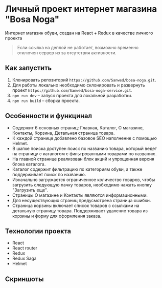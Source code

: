 # Личный проект интернет магазина "Bosa Noga"
Интернет магазин обуви, создан на React + Redux в качестве личного проекта

> Если ссылка на деплой не работает, возможно временно отключен сервер из за отсутствия активности.

## Как запустить
1. Клонировать репозиторий ``https://github.com/Sanwed/bosa-noga.git``.
2. Для работы локально необходимо склонировать и развернуть проект ``https://github.com/Sanwed/bosa-noga-service.git``.
3. ``npm run dev`` – запуск проекта для локальной разработки.
4. ``npm run build`` – сборка проекта.

## Особенности и функцинал
- Содержит 6 основных страниц: Главная, Каталог, О магазине, Контакты, Корзина, Детальная страница товара.
- К каждой странице добавлено базовое SEO наполнение с помощью Helmet.
- В шапке поиска доступен поиск по названию товара, который ведет на страницу с каталогом с фильтрованными товарами по названию.
- На главной странице реализован блок акций и упрощенная версия блока каталога.
- Каталог содержит фильтрацию по категориям обуви, а также поддерживает поиск по названию.
- Изначально загружается ограниченное количество товаров, чтобы загрузить следующую пачку товаров, необходимо нажать кнопку "Загрузить еще".
- Страницы О магазине и Контакты являются информационными.
- Для несуществующих страниц предусмотрена страница ошибки.
- Страница корзины включает список товаров с ссылками на детальную страницу товара. Поддерживает удаление товара из корзины и форму для оформления заказа.

## Технологии проекта
- React
- React router
- Redux
- Redux Saga
- Helmet

## Скриншоты
